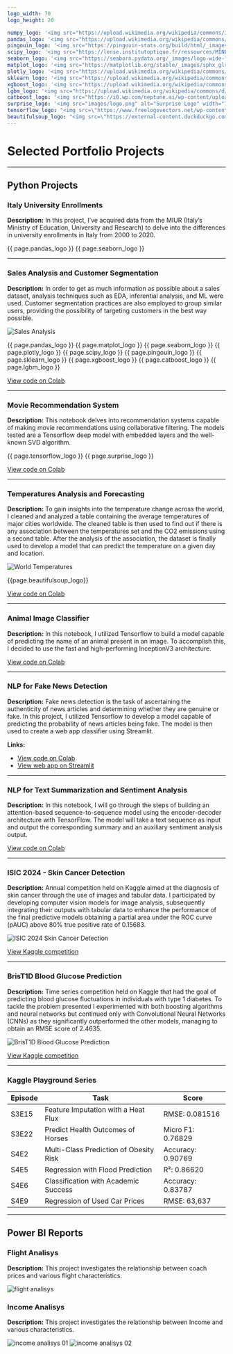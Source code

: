```yaml
---
logo_width: 70
logo_height: 20

numpy_logo: '<img src="https://upload.wikimedia.org/wikipedia/commons/3/31/NumPy_logo_2020.svg" alt="NumPy Logo" width="70" height="20">'
pandas_logo: '<img src="https://upload.wikimedia.org/wikipedia/commons/e/ed/Pandas_logo.svg" alt="Pandas Logo" width="70" height="20">'
pingouin_logo: '<img src="https://pingouin-stats.org/build/html/_images/logo_pingouin.png" alt="Pingouin Logo" width="70" height="20">'
scipy_logo: '<img src="https://lense.institutoptique.fr/ressources/MINE/Tutoriels/Python/MINE_Python_Scipy_Logo.png" alt="SciPy Logo" width="70" height="20">'
seaborn_logo: '<img src="https://seaborn.pydata.org/_images/logo-wide-lightbg.svg" alt="Seaborn Logo" width="70" height="20">'
matplot_logo: '<img src="https://matplotlib.org/stable/_images/sphx_glr_logos2_003.png" alt="Matplotlib Logo" width="70" height="20">'
plotly_logo: '<img src="https://upload.wikimedia.org/wikipedia/commons/8/8a/Plotly-logo.png" alt="Plotly Logo" width="70" height="20">'
sklearn_logo: '<img src="https://upload.wikimedia.org/wikipedia/commons/0/05/Scikit_learn_logo_small.svg" alt="Scikit-learn Logo" width="70" height="20">'
xgboost_logo: '<img src="https://upload.wikimedia.org/wikipedia/commons/5/58/XGBoost_logo.svg" alt="XGBoost Logo" width="70" height="20">'
lgbm_logo: '<img src="https://upload.wikimedia.org/wikipedia/commons/d/d9/LightGBM_logo_black_text.svg" alt="LightGBM Logo" width="70" height="20">'
catboost_logo: '<img src="https://i0.wp.com/neptune.ai/wp-content/uploads/2022/10/When-to-Choose-CatBoost-Over-XGBoost-or-LightGBM-Practical-Guide_8.png?ssl=1" alt="CatBoost Logo" width="70" height="20">'
surprise_logo: '<img src="images/logo.png" alt="Surprise Logo" width="70" height="20">'
tensorflow_logo: "<img src=\"https://www.freelogovectors.net/wp-content/uploads/2018/07/tensorflow-logo.png\" alt=\"Tensorflow Logo\" style=\"width: 70px; height: 20px; object-fit: cover; object-position: center;\">"
beautifulsoup_logo: "<img src=\"https://external-content.duckduckgo.com/iu/?u=https%3A%2F%2Fhwk0702.github.io%2Fimg%2Fbs.png&f=1&nofb=1&ipt=e6bebc477a0128c41176abc2df088f6e79d18654df9d16288258e25a8e20dc36\" alt=\"Beautifulsoup Logo\" style=\"width: 70px; height: 20px; object-fit: cover; object-position: center;\">"
---
```


# Selected Portfolio Projects

---

## Python Projects

### Italy University Enrollments
**Description:** In this project, I’ve acquired data from the MIUR (Italy’s Ministry of Education, University and Research) to delve into the differences in university enrollments in Italy from 2000 to 2020.

{{ page.pandas_logo }} 
{{ page.seaborn_logo }}

---

### Sales Analysis and Customer Segmentation
**Description:** In order to get as much information as possible about a sales dataset, analysis techniques such as EDA, inferential analysis, and ML were used. Customer segmentation practices are also employed to group similar users, providing the possibility of targeting customers in the best way possible.

<img src="images/Sales_Analysis.png" alt="Sales Analysis" />

{{ page.pandas_logo }}
{{ page.matplot_logo }}
{{ page.seaborn_logo }}
{{ page.plotly_logo }}
{{ page.scipy_logo }}
{{ page.pingouin_logo }}
{{ page.sklearn_logo }}
{{ page.xgboost_logo }}
{{ page.catboost_logo }}
{{ page.lgbm_logo }}


[View code on Colab](https://colab.research.google.com/drive/16D2wZIYugOM2u7OUHegozT25UXVQB6gV?usp=sharing)

---

### Movie Recommendation System
**Description:** This notebook delves into recommendation systems capable of making movie recommendations using collaborative filtering. The models tested are a Tensorflow deep model with embedded layers and the well-known SVD algorithm.

{{ page.tensorflow_logo }}
{{ page.surprise_logo }}

[View code on Colab](https://colab.research.google.com/drive/1NrYWsHU4AvId_r-SOSqpcFeX7kO8I70O?usp=sharing)

---

### Temperatures Analysis and Forecasting
**Description:** To gain insights into the temperature change across the world, I cleaned and analyzed a table containing the average temperatures of major cities worldwide. The cleaned table is then used to find out if there is any association between the temperatures set and the CO2 emissions using a second table. After the analysis of the association, the dataset is finally used to develop a model that can predict the temperature on a given day and location.

<img src="images/World_Temperature.png" alt="World Temperatures" />

{{page.beautifulsoup_logo}}

[View code on Colab](https://colab.research.google.com/drive/1H3_I_27C7ZFKb_ZGP_X_CAr97t-C9qtk?usp=sharing)

---

### Animal Image Classifier
**Description:** In this notebook, I utilized Tensorflow to build a model capable of predicting the name of an animal present in an image. To accomplish this, I decided to use the fast and high-performing InceptionV3 architecture. 

[View code on Colab](https://colab.research.google.com/drive/13ZDnaX4-0tyE3VQM_HZ-7czKSJ5jiET8?usp=sharing)

---

### NLP for Fake News Detection
**Description:** Fake news detection is the task of ascertaining the authenticity of news articles and determining whether they are genuine or fake. In this project, I utilized Tensorflow to develop a model capable of predicting the probability of news articles being fake. The model is then used to create a web app classifier using Streamlit.

**Links:**  
- [View code on Colab](https://colab.research.google.com/drive/12jPrkVDvf1OSUcSKqdgly9Sr5Yyz9nx-?usp=sharing)  
- [View web app on Streamlit](https://newsclassifier-ffhsmr5htxfjrj3jqyaayd.streamlit.app/)

---

### NLP for Text Summarization and Sentiment Analysis
**Description:** In this notebook, I will go through the steps of building an attention-based sequence-to-sequence model using the encoder-decoder architecture with TensorFlow. The model will take a text sequence as input and output the corresponding summary and an auxiliary sentiment analysis output.  

[View code on Colab](https://colab.research.google.com/drive/1KUvyLiefE3sZiqr9-t3erUCcJLcbwafC?usp=sharing)

---

### ISIC 2024 - Skin Cancer Detection
**Description:** Annual competition held on Kaggle aimed at the diagnosis of skin cancer through the use of images and tabular data. I participated by developing computer vision models for image analysis, subsequently integrating their outputs with tabular data to enhance the performance of the final predictive models obtaining a partial area under the ROC curve (pAUC) above 80% true positive rate of 0.15683.  

<img src="images/isic_2024.png" alt="ISIC 2024 Skin Cancer Detection" />

[View Kaggle competition](https://www.kaggle.com/competitions/isic-2024-challenge)

---

### BrisT1D Blood Glucose Prediction
**Description:** Time series competition held on Kaggle that had the goal of predicting blood glucose fluctuations in individuals with type 1 diabetes. To tackle the problem presented I experimented with both boosting algorithms and neural networks but continued only with Convolutional Neural Networks (CNNs) as they significantly outperformed the other models, managing to obtain an RMSE score of 2.4635.  

<img src="images/brist1d.png" alt="BrisT1D Blood Glucose Prediction" />

[View Kaggle competition](https://www.kaggle.com/competitions/brist1d)

---

### Kaggle Playground Series


| Episode | Task | Score |
|---------|------|-------|
| S3E15 | Feature Imputation with a Heat Flux | RMSE: 0.081516 |
| S3E22 | Predict Health Outcomes of Horses | Micro F1: 0.76829 |
| S4E2  | Multi-Class Prediction of Obesity Risk | Accuracy: 0.90769 |
| S4E5  | Regression with Flood Prediction | R²: 0.86620 |
| S4E6  | Classification with Academic Success | Accuracy: 0.83787 |
| S4E9  | Regression of Used Car Prices | RMSE: 63,637 |

---

## Power BI Reports

### Flight Analisys

**Description:** This project investigates the relationship between coach prices and various flight characteristics.

<img src="images/powerbi/flight analisys.png" alt="flight analisys" />

### Income Analisys

**Description:** This project investigates the relationship between Income and various characteristics.

<img src="images/powerbi/income analysis_Pagina_1.png" alt="income analisys 01" />
<img src="images/powerbi/income analysis_Pagina_2.png" alt="income analisys 02" />
